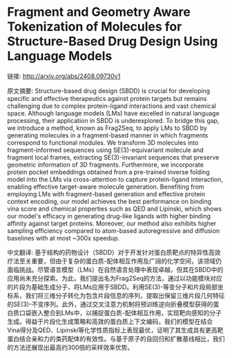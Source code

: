 # Fragment and Geometry Aware Tokenization of Molecules for Structure-Based Drug Design Using Language Models

链接: http://arxiv.org/abs/2408.09730v1

原文摘要:
Structure-based drug design (SBDD) is crucial for developing specific and
effective therapeutics against protein targets but remains challenging due to
complex protein-ligand interactions and vast chemical space. Although language
models (LMs) have excelled in natural language processing, their application in
SBDD is underexplored. To bridge this gap, we introduce a method, known as
Frag2Seq, to apply LMs to SBDD by generating molecules in a fragment-based
manner in which fragments correspond to functional modules. We transform 3D
molecules into fragment-informed sequences using SE(3)-equivariant molecule and
fragment local frames, extracting SE(3)-invariant sequences that preserve
geometric information of 3D fragments. Furthermore, we incorporate protein
pocket embeddings obtained from a pre-trained inverse folding model into the
LMs via cross-attention to capture protein-ligand interaction, enabling
effective target-aware molecule generation. Benefiting from employing LMs with
fragment-based generation and effective protein context encoding, our model
achieves the best performance on binding vina score and chemical properties
such as QED and Lipinski, which shows our model's efficacy in generating
drug-like ligands with higher binding affinity against target proteins.
Moreover, our method also exhibits higher sampling efficiency compared to
atom-based autoregressive and diffusion baselines with at most ~300x speedup.

中文翻译:
基于结构的药物设计（SBDD）对于开发针对蛋白质靶点的特异性高效疗法至关重要，但由于复杂的蛋白质-配体相互作用及广阔的化学空间，该领域仍面临挑战。尽管语言模型（LMs）在自然语言处理中表现卓越，但其在SBDD中的应用尚未充分探索。为此，我们提出名为Frag2Seq的方法，通过以功能模块对应的片段为基础生成分子，将LMs应用于SBDD。利用SE(3)-等变分子和片段局部坐标系，我们将三维分子转化为包含片段信息的序列，提取出保留三维片段几何特征的SE(3)-不变序列。此外，通过交叉注意力机制将预训练逆向折叠模型获得的蛋白质口袋嵌入整合到LMs中，以捕捉蛋白质-配体相互作用，实现靶向感知的分子生成。得益于片段化生成策略和高效的蛋白质上下文编码，我们的模型在结合Vina得分及QED、Lipinski等化学性质指标上表现最优，证明了其生成具有更高靶蛋白结合亲和力的类药配体的有效性。与基于原子的自回归和扩散基线相比，我们的方法还展现出最高约300倍的采样效率优势。
